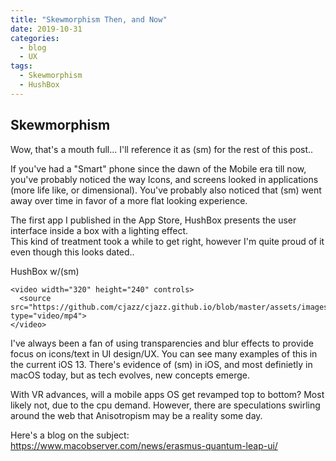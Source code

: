 ```yaml
---
title: "Skewmorphism Then, and Now"
date: 2019-10-31
categories:
  - blog
  - UX
tags:
  - Skewmorphism
  - HushBox
---
```


## Skewmorphism 

Wow, that's a mouth full... I'll reference it as (sm) for the rest of this post..

If you've had a "Smart" phone since the dawn of the Mobile era till now, you've probably noticed the way Icons, and screens looked in applications (more life like, or dimensional).    You've probably also noticed that (sm) went away over time in favor of a more flat looking experience.

The first app I published in the App Store, HushBox presents the user interface inside a box with a lighting effect.   
This kind of treatment took a while to get right, however I'm quite proud of it even though this looks dated..

HushBox w/(sm)

```
<video width="320" height="240" controls>
  <source src="https://github.com/cjazz/cjazz.github.io/blob/master/assets/images/HushBox_UI.mov" type="video/mp4">
</video>
```

I've always been a fan of using transparencies and blur effects to provide focus on icons/text in UI design/UX.  You can see many examples of this in the current iOS 13.    There's evidence of (sm) in iOS, and most definietly in macOS today,
but as tech evolves, new concepts emerge.

With VR advances, will a mobile apps OS get revamped top to bottom?  Most likely not, due to the cpu demand.
However, there are speculations swirling around the web that Anisotropism may be a reality some day.

Here's a blog on the subject: https://www.macobserver.com/news/erasmus-quantum-leap-ui/

[Examples in Skewmorphism in apps]: https://blog.designcrowd.com/article/339/app-design-15-examples-of-skeuomorphism-in-user-interfaces

